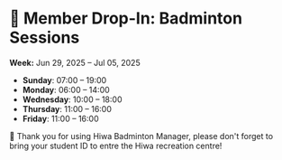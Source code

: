 # 🎾 Member Drop-In: Badminton Sessions
**Week:** Jun 29, 2025 – Jul 05, 2025

- **Sunday**: 07:00 – 19:00
- **Monday**: 06:00 – 14:00
- **Wednesday**: 10:00 – 18:00
- **Thursday**: 11:00 – 16:00
- **Friday**: 11:00 – 16:00

📣 Thank you for using Hiwa Badminton Manager, please don't forget to bring your student ID to entre the Hiwa recreation centre!
